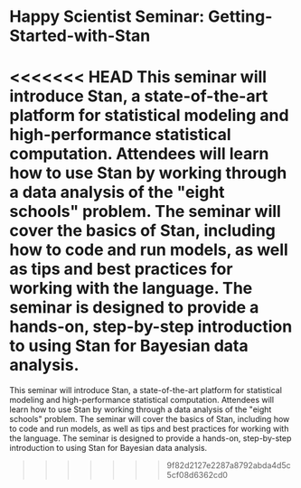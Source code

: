 # Happy Scientist Seminar: Getting-Started-with-Stan
<<<<<<< HEAD
This seminar will introduce Stan, a state-of-the-art platform for statistical modeling and high-performance statistical computation. Attendees will learn how to use Stan by working through a data analysis of the "eight schools" problem. The seminar will cover the basics of Stan, including how to code and run models, as well as tips and best practices for working with the language. The seminar is designed to provide a hands-on, step-by-step introduction to using Stan for Bayesian data analysis. 
=======
This seminar will introduce Stan, a state-of-the-art platform for statistical modeling and high-performance statistical computation. Attendees will learn how to use Stan by working through a data analysis of the "eight schools" problem. The seminar will cover the basics of Stan, including how to code and run models, as well as tips and best practices for working with the language. The seminar is designed to provide a hands-on, step-by-step introduction to using Stan for Bayesian data analysis.
>>>>>>> 9f82d2127e2287a8792abda4d5c5cf08d6362cd0
